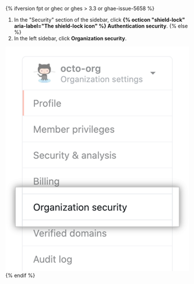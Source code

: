 {% ifversion fpt or ghec or ghes > 3.3 or ghae-issue-5658 %}
1. In the "Security" section of the sidebar, click **{% octicon "shield-lock" aria-label="The shield-lock icon" %} Authentication security**.
{% else  %}
1. In the left sidebar, click **Organization security**.

 ![Organization security settings](/assets/images/help/organizations/org-security-settings-tab.png)
{% endif %}
